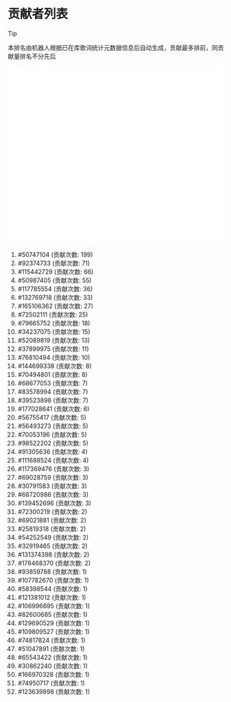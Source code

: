 # 贡献者列表

> [!TIP]
> 本排名由机器人根据已在库歌词统计元数据信息后自动生成，贡献最多排前，同贡献量排名不分先后

![贡献者头像画廊](./CONTRIBUTORS.svg)

1. #50747104 (贡献次数: 199)
2. #92374733 (贡献次数: 71)
3. #115442729 (贡献次数: 66)
4. #50987405 (贡献次数: 55)
5. #117785554 (贡献次数: 36)
6. #132769718 (贡献次数: 33)
7. #165106362 (贡献次数: 27)
8. #72502111 (贡献次数: 25)
9. #79665752 (贡献次数: 18)
10. #34237075 (贡献次数: 15)
11. #52089819 (贡献次数: 13)
12. #37899975 (贡献次数: 11)
13. #76810494 (贡献次数: 10)
14. #144699338 (贡献次数: 8)
15. #70494801 (贡献次数: 8)
16. #68677053 (贡献次数: 7)
17. #83578994 (贡献次数: 7)
18. #39523898 (贡献次数: 7)
19. #177028641 (贡献次数: 6)
20. #56755417 (贡献次数: 5)
21. #56493273 (贡献次数: 5)
22. #70053196 (贡献次数: 5)
23. #98522202 (贡献次数: 5)
24. #91305636 (贡献次数: 4)
25. #111688524 (贡献次数: 4)
26. #117369476 (贡献次数: 3)
27. #69028759 (贡献次数: 3)
28. #30791583 (贡献次数: 3)
29. #68720986 (贡献次数: 3)
30. #139452696 (贡献次数: 3)
31. #72300219 (贡献次数: 2)
32. #69021881 (贡献次数: 2)
33. #25819318 (贡献次数: 2)
34. #54252549 (贡献次数: 2)
35. #32919465 (贡献次数: 2)
36. #131374398 (贡献次数: 2)
37. #178468370 (贡献次数: 2)
38. #93859788 (贡献次数: 1)
39. #107782670 (贡献次数: 1)
40. #58398544 (贡献次数: 1)
41. #121381012 (贡献次数: 1)
42. #106996695 (贡献次数: 1)
43. #82600685 (贡献次数: 1)
44. #129690529 (贡献次数: 1)
45. #109809527 (贡献次数: 1)
46. #74817824 (贡献次数: 1)
47. #51047891 (贡献次数: 1)
48. #65543422 (贡献次数: 1)
49. #30862240 (贡献次数: 1)
50. #166970328 (贡献次数: 1)
51. #74950717 (贡献次数: 1)
52. #123639898 (贡献次数: 1)
